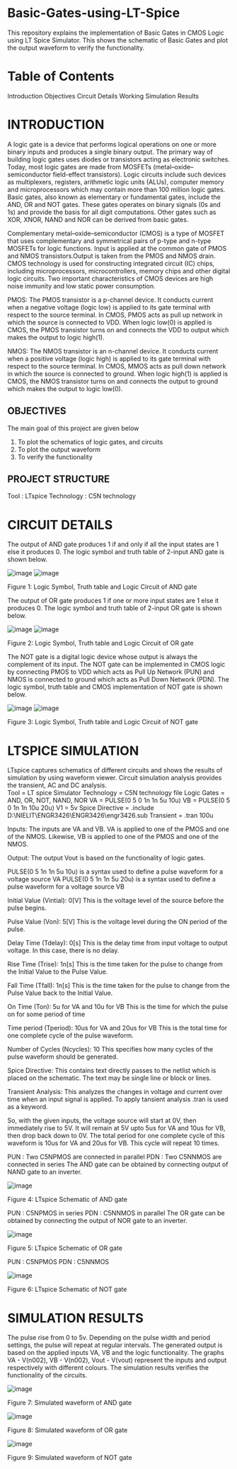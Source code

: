 # Basic-Gates-using-LT-Spice

This repository explains the implementation of Basic Gates in CMOS Logic using LT Spice Simulator. This shows the schematic of Basic Gates and plot the output waveform to verify the functionality.

# Table of Contents
Introduction
Objectives
Circuit Details
Working
Simulation Results

# INTRODUCTION
A logic gate is a device that performs logical operations on one or more binary inputs and produces a single binary output. The primary way of building logic gates uses diodes or transistors acting as electronic switches. Today, most logic gates are made from MOSFETs (metal–oxide–semiconductor field-effect transistors). Logic circuits include such devices as multiplexers, registers, arithmetic logic units (ALUs), computer memory and microprocessors which may contain more than 100 million logic gates. Basic gates, also known as elementary or fundamental gates, include the AND, OR and NOT gates. These gates operates on binary signals (0s and 1s) and provide the basis for all digit computations. Other gates such as XOR, XNOR, NAND and NOR can be derived from basic gates.

Complementary metal–oxide–semiconductor (CMOS) is a type of MOSFET that uses complementary and symmetrical pairs of p-type and n-type MOSFETs for logic functions. Input is applied at the common gate of PMOS and NMOS transistors.Output is taken from the PMOS and NMOS drain. CMOS technology is used for constructing integrated circuit (IC) chips, including microprocessors, microcontrollers, memory chips and other digital logic circuits. Two important characteristics of CMOS devices are high noise immunity and low static power consumption.

PMOS: The PMOS transistor is a p-channel device. It conducts current when a negative voltage (logic low) is applied to its gate terminal with respect to the source terminal. In CMOS, PMOS acts as pull up network in which the source is connected to VDD. When logic low(0) is applied is CMOS, the PMOS transistor turns on and connects the VDD to output which makes the output to logic high(1).

NMOS: The NMOS transistor is an n-channel device. It conducts current when a positive voltage (logic high) is applied to its gate terminal with respect to the source terminal. In CMOS, MMOS acts as pull down network in which the source is connected to ground. When logic high(1) is applied is CMOS, the NMOS transistor turns on and connects the output to ground which makes the output to logic low(0).

## OBJECTIVES
The main goal of this project are given below
1. To plot the schematics of logic gates, and circuits 
2. To plot the output waveform 
3. To verify the functionality

## PROJECT STRUCTURE
Tool : LTspice
Technology : C5N technology

# CIRCUIT DETAILS

The output of AND gate produces 1 if and only if all the input states are 1 else it produces 0. The logic symbol and truth table of 2-input AND gate is shown below.

![image](https://github.com/user-attachments/assets/e58eb1ee-58d5-4565-8813-a40ad05e960b)  ![image](https://github.com/user-attachments/assets/516544f5-eda3-4d6c-8f04-072f829f78d4)
                                                                                                                                                                                                             
Figure 1: Logic Symbol, Truth table and Logic Circuit of AND gate


The output of OR gate produces 1 if one or more input states are 1 else it produces 0. The logic symbol and truth table of 2-input OR gate is shown below.

![image](https://github.com/user-attachments/assets/f43f1257-c6c0-4bfb-9b90-ab726dcbd6de)   ![image](https://github.com/user-attachments/assets/211df32d-a96f-4dee-9df7-3786fb3eb088)

Figure 2: Logic Symbol, Truth table and Logic Circuit of OR gate


The NOT gate is a digital logic device whose output is always the complement of its input. The NOT gate can be implemented in CMOS logic by connecting PMOS to VDD which acts as Pull Up Network (PUN) and NMOS is connected to ground which acts as Pull Down Network (PDN). The logic symbol, truth table and CMOS implementation of NOT gate is shown below.

![image](https://github.com/user-attachments/assets/75f98793-2abf-4971-a744-4f0d1233621f)  ![image](https://github.com/user-attachments/assets/d683b441-be50-40d2-867f-ef4d74c39289)

Figure 3: Logic Symbol, Truth table and Logic Circuit of NOT gate


# LTSPICE SIMULATION

LTspice captures schematics of different circuits and shows the results of simulation by using waveform viewer. Circuit simulation analysis provides the transient, AC and DC analysis.  
Tool = LT spice Simulator
Technology = C5N technology file
Logic Gates = AND, OR, NOT, NAND, NOR 
VA = PULSE(0 5 0 1n 1n 5u 10u)
VB = PULSE(0 5 0 1n 1n 10u 20u)
V1 = 5v
Spice Directive = .include D:\NIELIT\ENGR3426\ENGR3426\engr3426.sub
Transient = .tran 100u

Inputs: The inputs are VA and VB. VA is applied to one of the PMOS and one of the NMOS. Likewise, VB is applied to one of the PMOS and one of the NMOS.

Output: The output Vout is based on the functionality of logic gates.

PULSE(0 5 1n 1n 5u 10u) is a syntax used to define a pulse waveform for a voltage source VA
PULSE(0 5 1n 1n 5u 20u) is a syntax used to define a pulse waveform for a voltage source VB

Initial Value (Vintial): 0[V]
This is the voltage level of the source before the pulse begins.

Pulse Value (Von): 5[V]
This is the voltage level during the ON period of the pulse.

Delay Time (Tdelay): 0[s] 
This is the delay time from input voltage to output voltage. In this case, there is no delay.

Rise Time (Trise): 1n[s] 
This is the time taken for the pulse to change from the Initial Value to the Pulse Value.

Fall Time (Tfall): 1n[s] 
This is the time taken for the pulse to change from the Pulse Value back to the Initial Value.

On Time (Ton): 5u for VA and 10u for VB
This is the time for which the pulse on for some period of time

Time period (Tperiod): 10us for VA and 20us for VB
This is the total time for one complete cycle of the pulse waveform.

Number of Cycles (Ncycles): 10 
This specifies how many cycles of the pulse waveform should be generated.

Spice Directive: This contains text directly passes to the netlist which is placed on the schematic. The text may be single line or block or lines.

Transient Analysis: This analyzes the changes in voltage and current over time when an input signal is applied. To apply tansient analysis .tran is used as a keyword. 

So, with the given inputs, the voltage source will start at 0V, then immediately rise to 5V. It will remain at 5V upto 5us for VA and 10us for VB, then drop back down to 0V. The total period for one complete cycle of this waveform is 10us for VA and 20us for VB. This cycle will repeat 10 times.


PUN : Two C5NPMOS are connected in parallel
PDN : Two C5NNMOS are connected in series
The AND gate can be obtained by connecting output of NAND gate to an inverter.

![image](https://github.com/user-attachments/assets/26c776f8-aa80-42a1-a93b-09903502a345)

Figure 4: LTspice Schematic of AND gate


PUN : C5NPMOS in series
PDN : C5NNMOS in parallel
The OR gate can be obtained by connecting the output of NOR gate to an inverter.

![image](https://github.com/user-attachments/assets/9f8fca88-708e-4f45-8e0a-c03172b4fbdf)

Figure 5: LTspice Schematic of OR gate


PUN : C5NPMOS
PDN : C5NNMOS

![image](https://github.com/user-attachments/assets/bd57856a-a1a0-442e-8e61-975c2f24ce98)

Figure 6: LTspice Schematic of NOT gate

# SIMULATION RESULTS

The pulse rise from 0 to 5v. Depending on the pulse width and period settings, the pulse will repeat at regular intervals. The generated output is based on the applied inputs VA, VB and the logic functionality. The graphs VA - V(n002), VB - V(n002), Vout - V(vout) represent the inputs and output respectively with different colours. The simulation results verifies the functionality of the circuits.  

![image](https://github.com/user-attachments/assets/9c399522-1621-452f-b7f9-81a54d1d51c2)

Figure 7: Simulated waveform of AND gate

![image](https://github.com/user-attachments/assets/ad43d981-ab06-4594-ac8c-0bf227bcce69)

Figure 8: Simulated waveform of OR gate

![image](https://github.com/user-attachments/assets/f1db1ad2-8edb-4c54-a726-c0b860ae9479)

Figure 9: Simulated waveform of NOT gate
















